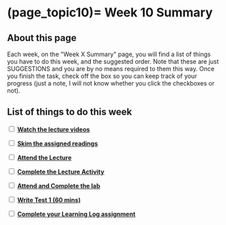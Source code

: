 (page_topic10)=
Week 10 Summary
=======================

## About this page

Each week, on the "Week X Summary" page, you will find a list of things you have to do this week, and the suggested order. 
Note that these are just SUGGESTIONS and you are by no means required to them this way. 
Once you finish the task, check off the box so you can keep track of your progress (just a note, I will not know whether you click the checkboxes or not).

## List of things to do this week

<label><input type="checkbox" id="week10_task1" class="box"> [**Watch the lecture videos**](./videos.md)</input></label>

<label><input type="checkbox" id="week10_task2" class="box"> [**Skim the assigned readings**](./readings.md)</input></label>

<label><input type="checkbox" id="week10_task3" class="box"> [**Attend the Lecture**](./lecture.ipynb) </input></label>

<label><input type="checkbox" id="week10_task4" class="box"> [**Complete the Lecture Activity**](../activities) </input></label>

<label><input type="checkbox" id="week10_task5" class="box"> [**Attend and Complete the lab**](./lab.md) </input></label>

<label><input type="checkbox" id="week10_task6" class="box"> [**Write Test 1 (60 mins)**](./test.md) </input></label>

<label><input type="checkbox" id="week10_task7" class="box"> [**Complete your Learning Log assignment**](./learninglog) </input></label>